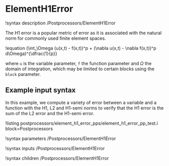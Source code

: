 # ElementH1Error

!syntax description /Postprocessors/ElementH1Error

The H1 error is a popular metric of error as it is associated with the natural norm
for commonly used finite element spaces.

!equation
(\int_\Omega (u(x,t) - f(x,t))^p + (\nabla u(x,t) - \nabla f(x,t))^p d\Omega)^{\dfrac{1}{p}}

where `u` is the variable parameter, `f` the function parameter and $\Omega$ the domain of integration, which may be limited to certain blocks using the `block` parameter.

## Example input syntax

In this example, we compute a variety of error between a variable and a function with the H1, L2 and H1-semi norms to verify that the H1 error is the sum of the L2 error and the H1-semi error.

!listing postprocessors/element_h1_error_pps/element_h1_error_pp_test.i block=Postprocessors

!syntax parameters /Postprocessors/ElementH1Error

!syntax inputs /Postprocessors/ElementH1Error

!syntax children /Postprocessors/ElementH1Error
